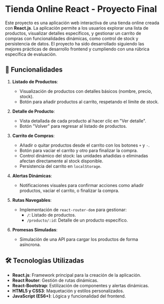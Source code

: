 # Tienda Online React - Proyecto Final

Este proyecto es una aplicación web interactiva de una tienda online creada con **React.js**. La aplicación permite a los usuarios explorar una lista de productos, visualizar detalles específicos, y gestionar un carrito de compras con funcionalidades dinámicas, como control de stock y persistencia de datos. El proyecto ha sido desarrollado siguiendo las mejores prácticas de desarrollo frontend y cumpliendo con una rúbrica específica de evaluación.

## 🚀 Funcionalidades

1. **Listado de Productos**:
   - Visualización de productos con detalles básicos (nombre, precio, stock).
   - Botón para añadir productos al carrito, respetando el límite de stock.

2. **Detalle de Producto**:
   - Vista detallada de cada producto al hacer clic en "Ver detalle".
   - Botón "Volver" para regresar al listado de productos.

3. **Carrito de Compras**:
   - Añadir o quitar productos desde el carrito con los botones `+` y `-`.
   - Botón para vaciar el carrito y otro para finalizar la compra.
   - Control dinámico del stock: las unidades añadidas o eliminadas afectan directamente al stock disponible.
   - Persistencia del carrito en `localStorage`.

4. **Alertas Dinámicas**:
   - Notificaciones visuales para confirmar acciones como añadir productos, vaciar el carrito, o finalizar la compra.

5. **Rutas Navegables**:
   - Implementación de `react-router-dom` para gestionar:
     - `/`: Listado de productos.
     - `/producto/:id`: Detalle de un producto específico.

6. **Promesas Simuladas**:
   - Simulación de una API para cargar los productos de forma asíncrona.

## 🛠️ Tecnologías Utilizadas

- **React.js**: Framework principal para la creación de la aplicación.
- **React Router**: Gestión de rutas dinámicas.
- **React-Bootstrap**: Estilización de componentes y alertas dinámicas.
- **HTML5 y CSS3**: Maquetación y estilos personalizados.
- **JavaScript (ES6+)**: Lógica y funcionalidad del frontend.
